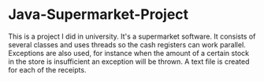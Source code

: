 # Java-Supermarket-Project
This is a project I did in university. It's a supermarket software.
It consists of several classes and uses threads so the cash registers
can work parallel. Exceptions are also used, for instance when the amount
of a certain stock in the store is insufficient an exception will be thrown.
A text file is created for each of the receipts.
